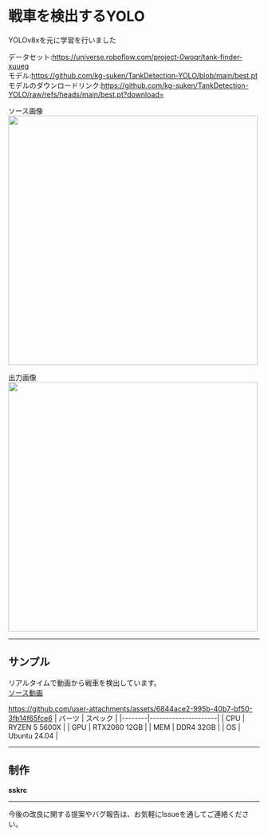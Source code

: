 # 戦車を検出するYOLO
YOLOv8xを元に学習を行いました

データセット:https://universe.roboflow.com/project-0woqr/tank-finder-xuueg  
モデル:https://github.com/kg-suken/TankDetection-YOLO/blob/main/best.pt  
モデルのダウンロードリンク:https://github.com/kg-suken/TankDetection-YOLO/raw/refs/heads/main/best.pt?download=

ソース画像
<br><img src="https://github.com/user-attachments/assets/3d638c17-84b9-4a62-8d0d-ec743846a31e" width="500"/>

出力画像
<br><img src="https://github.com/user-attachments/assets/3e647d8a-9abe-4313-b88e-00816be4c2de" width="500"/>

---
## サンプル
リアルタイムで動画から戦車を検出しています。  
[ソース動画](https://www.youtube.com/watch?v=Kat897_pud4)

https://github.com/user-attachments/assets/6844ace2-995b-40b7-bf50-3fb14f65fce6
| パーツ | スペック            |
|--------|---------------------|
| CPU    | RYZEN 5 5600X      |
| GPU    | RTX2060 12GB       |
| MEM    | DDR4 32GB          |
| OS     | Ubuntu 24.04       |

---


## 制作
**sskrc**

---

今後の改良に関する提案やバグ報告は、お気軽にIssueを通してご連絡ください。
